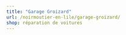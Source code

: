 ```yaml
---
title: "Garage Groizard"
url: /noirmoutier-en-lile/garage-groizard/
shop: réparation de voitures
---
```

